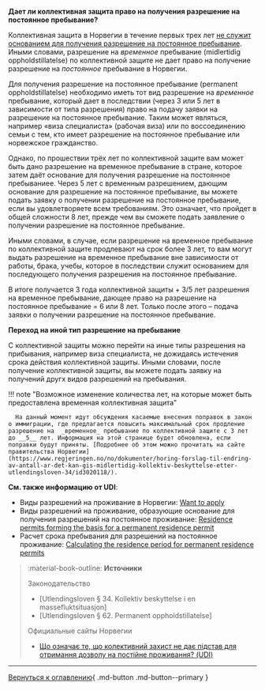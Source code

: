 __Дает ли коллективная защита право на получения разрешение на постоянное пребывание?__

Коллективная защита в Норвегии в течение первых трех лет [не служит основанием для получения разрешение на постоянное пребывание](https://udi.no/uk/information-ukraine-and-russia/situation-in-ukraine/stay-in-norway/frequently-asked-questions-and-answers/what-does-it-mean-that-collective-protection-does-not-form-the-basis-for-permanent-residence/#link-30197). Иными словами, разрешение на  _временное_ пребывание (midlertidig oppholdstillatelse) по коллективной защите не дает право на получение разрешение на _постоянное_ пребывание в Норвегии. 

Для получения разрешение на постоянное пребывание (permanent oppholdstillatelse) необходимо иметь тот вид разрешение на _временное_ пребывание, который дает в последствии (через 3 или 5 лет в зависимости от типа разрешения) право на подачу заявки на разрешение на постоянное пребывание. Таким может являться, например «виза специалиста» (рабочая виза) или по воссоединению семьи с тем, кто имеет разрешение на постоянное пребывание или норвежское гражданство.

Однако, по прошествии трёх лет по коллективной защите вам может быть дано разрешение на временное пребывание в стране, которое затем даёт основание для получения разрешение на постоянное пребываниее. Через 5 лет с временным разрешением, дающим основание для разрешение на постоянное пребывание, вы можете подать заявку о получении разрешение на постоянное пребывание, если вы удовлетворяете всем требованиям. Это означает, что пройдет в общей сложности 8 лет, прежде чем вы сможете подать заявление о получении разрешение на постоянное пребывание.

Иными словами, в случае, если разрешение на временное пребывание по коллективной защите продлевают на срок более 3 лет, то вам могут выдать разрешение на временное пребывание вне зависимости от работы, брака, учебы, которое в последствии служит основанием для последующего получения разрешения на постоянное пребывание.

В итоге получается 3 года коллективной защиты + 3/5 лет разрешения на временное пребывание, дающее право на разрешение на постоянное пребывание = 6 или 8 лет. Только после этого – подача заявки о получении разрешение на постоянное пребывание. 

__Переход на иной тип разрешение на пребывание__ 

С коллективной защиты можно перейти на иные типы разрешения на прибывания, например виза специалиста, не дожидаясь истечения срока действия коллективной защиты. Иными словами, после получение коллективной защиты, вы можете подать заявку на получений другх видов разрешений на пребывания.

!!! note "Возможное изменение количества лет, на которые может быть предоставлена временная коллективная защита"
    
      На данный момент идут обсуждения касаемые внесения поправок в закон о иммиграции, где предлагается повысить максимальный срок продление разрешение на  _временное_ пребывание по коллективной защите с 3 лет до __5__ лет. Информация на этой странице будет обновлена, если поправки будут приняты. [Подробнее об этом можно прочитать на сайте правительства Норвегии](https://www.regjeringen.no/no/dokumenter/horing-forslag-til-endring-av-antall-ar-det-kan-gis-midlertidig-kollektiv-beskyttelse-etter-utlendingsloven-34/id3020118/). 

__См. также информацию от UDI__: 

- Виды разрешений на проживание в Норвегии: [Want to apply](https://udi.no/en/want-to-apply/?c=ukr)
- Виды разрешений на проживание, образующие основание для получения разрешений на постоянное проживание: [Residence permits forming the basis for a permanent residence permit](https://udi.no/en/word-definitions/residence-permits-forming-the-basis-for-a-permanent-residence-permit/)
- Расчет срока пребывания для разрешений на постоянное проживание: [Calculating the residence period for permanent residence permits](https://udi.no/en/word-definitions/calculating-the-residence-period-for-permanent-residence-permits/)

> :material-book-outline: __Источники__
>
> Законодательство
> 
> - [Utlendingsloven § 34. Kollektiv beskyttelse i en massefluktsituasjon]
> - [Utlendingsloven § 62. Permanent oppholdstillatelse]
> 
> Официальные сайты Норвегии
> 
> - [Що означає те, що колективний захист не дає підстав для отримання дозволу на постійне проживання? (UDI)](https://udi.no/uk/information-ukraine-and-russia/situation-in-ukraine/stay-in-norway/frequently-asked-questions-and-answers/what-does-it-mean-that-collective-protection-does-not-form-the-basis-for-permanent-residence/#link-30197) 


---

[Вернуться к оглавлению](index.md){ .md-button .md-button--primary }